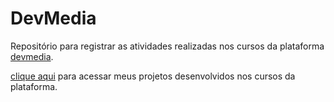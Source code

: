 # DevMedia

Repositório para registrar as atividades realizadas nos cursos da plataforma [devmedia](https://www.devmedia.com.br/).

[clique aqui](https://tthiagocarlosdev.github.io/devMedia/) para acessar meus projetos desenvolvidos nos cursos da plataforma.

